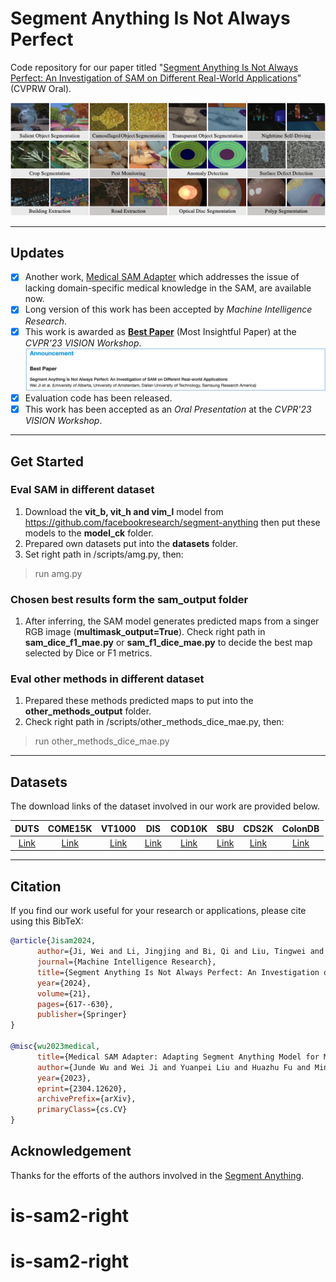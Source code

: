 # Segment Anything Is Not Always Perfect
Code repository for our paper titled "[Segment Anything Is Not Always Perfect: An Investigation of SAM on Different Real-World Applications](https://arxiv.org/abs/2304.05750)" (CVPRW Oral). 

![avatar](https://github.com/LiuTingWed/SAM-Not-Perfect/blob/main/sample.png)

------

## Updates
+ [x] Another work, [Medical SAM Adapter](https://arxiv.org/abs/2304.12620) which addresses the issue of lacking domain-specific medical knowledge in the SAM, are available now.
+ [x] Long version of this work has been accepted by *Machine Intelligence Research*.
+ [x] This work is awarded as **[Best Paper](https://vision-based-industrial-inspection.github.io/cvpr-2023/)** (Most Insightful Paper) at the *CVPR'23 VISION Workshop*.
      ![avatar](https://github.com/LiuTingWed/SAM-Not-Perfect/blob/main/announcement.png)
+ [x] Evaluation code has been released.
+ [x] This work has been accepted as an *Oral Presentation* at the *CVPR'23 VISION Workshop*.

-------

## Get Started
### Eval SAM in different dataset
1. Download the **vit_b, vit_h and vim_l** model from https://github.com/facebookresearch/segment-anything then put these models to the **model_ck** folder.
2. Prepared own datasets put into the **datasets** folder.
3. Set right path in /scripts/amg.py, then:
> run amg.py
### Chosen best results form the sam_output folder
1. After inferring, the SAM model generates predicted maps from a singer RGB image (**multimask_output=True**). Check right path in **sam_dice_f1_mae.py** or **sam_f1_dice_mae.py** to decide the best map selected by Dice or F1 metrics. 
### Eval other methods in different dataset
1. Prepared these methods predicted maps to put into the **other_methods_output** folder.
2. Check right path in /scripts/other_methods_dice_mae.py, then:
> run other_methods_dice_mae.py
-------


## Datasets

The download links of the dataset involved in our work are provided below.

DUTS | COME15K | VT1000 | DIS | COD10K | SBU | CDS2K | ColonDB 
 :-: | :-: | :-: | :-: | :-: | :-: | :-: | :-:
[Link](http://saliencydetection.net/duts/) | [Link](https://github.com/jingzhang617/cascaded_rgbd_sod) | [Link](https://github.com/lz118/RGBT-Salient-Object-Detection) | [Link](https://xuebinqin.github.io/dis/index.html) | [Link](https://dengpingfan.github.io/pages/COD.html) | [Link](https://www3.cs.stonybrook.edu/~cvl/projects/shadow_noisy_label/index.html) | [Link](https://github.com/DengPingFan/CSU) | [Link](http://vi.cvc.uab.es/colon-qa/cvccolondb/) 

-------

## Citation
If you find our work useful for your research or applications, please cite using this BibTeX:
```bibtex
@article{Jisam2024,
      author={Ji, Wei and Li, Jingjing and Bi, Qi and Liu, Tingwei and Li, Wenbo and Cheng, Li},
      journal={Machine Intelligence Research},
      title={Segment Anything Is Not Always Perfect: An Investigation of SAM on Different Real-world Applications},
      year={2024},
      volume={21},
      pages={617--630},
      publisher={Springer}
}

@misc{wu2023medical,
      title={Medical SAM Adapter: Adapting Segment Anything Model for Medical Image Segmentation}, 
      author={Junde Wu and Wei Ji and Yuanpei Liu and Huazhu Fu and Min Xu and Yanwu Xu and Yueming Jin},
      year={2023},
      eprint={2304.12620},
      archivePrefix={arXiv},
      primaryClass={cs.CV}
}
```

## Acknowledgement

Thanks for the efforts of the authors involved in the [Segment Anything](https://github.com/facebookresearch/segment-anything). 
# is-sam2-right
# is-sam2-right
